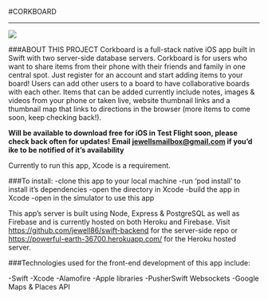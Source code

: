 #CORKBOARD

------------------------------
![](https://bit.ly/2OhSG4E)


###ABOUT THIS PROJECT
Corkboard is a full-stack native iOS app built in Swift with two server-side database servers. Corkboard is for users who want to share items from their phone with their friends and family in one central spot. Just register for an account and start adding items to your board! Users can add other users to a board to have collaborative boards with each other. Items that can be added currently include notes, images & videos from your phone or taken live, website thumbnail links and a thumbnail map that links to directions in the browser (more items to come soon, keep checking back!). 

**Will be available to download free for iOS in Test Flight soon, please check back often for updates!**
**Email jewellsmailbox@gmail.com if you’d ike to be notified of it’s availability**

Currently to run this app, Xcode is a requirement. 

###To install:
-clone this app to your local machine
-run ‘pod install’ to install it’s dependencies
-open the directory in Xcode 
-build the app in Xcode
-open in the simulator to use this app

This app’s server is built using Node, Express & PostgreSQL as well as Firebase and is currently hosted on both Heroku and Firebase. Visit https://github.com/jewell86/swift-backend for the server-side repo or https://powerful-earth-36700.herokuapp.com/ for the Heroku hosted server.

###Technologies used for the front-end development of this app include:

-Swift
-Xcode
-Alamofire
-Apple libraries
-PusherSwift Websockets
-Google Maps & Places API
